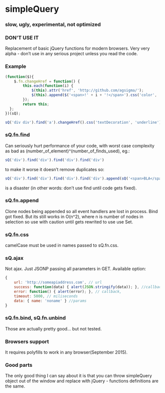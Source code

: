 # simpleQuery
### slow, ugly, experimental, not optimized 
### DON'T USE IT

Replacement of basic jQuery functions for modern browsers. Very very alpha - don’t use in any serious project unless you read the code.

### Example
```javascript
(function($){    
    $.fn.changeHref = function() {
        this.each(function(i) {
            $(this).attr('href', 'http://github.com/agsigma/');
            $(this).append($('<span>!' + i + '!</span>').css('color', '#AA3333'));
        });
        return this;
  };
})(sQ);        

sQ('div div').find('a').changeHref().css('textDecoration', 'underline');
```

### sQ.fn.find 
Can seriously hurt performance of your code, with worst case complexity as bad as (number_of_element)^(number_of_finds_used), eg.:
```javascript
sQ('div').find('div').find('div').find('div')
```
to make it worse it doesn’t remove duplicates so:
```javascript
sQ('div').find('div').find('div').find('div').append(sQ('<span>BLA</span>'));
```
is a disaster (in other words: don’t use find until code gets fixed).

### sQ.fn.append
Clone nodes being appended so all event handlers are lost in process.
Bind got fixed. But its still works in O(n^2), where n is number of nodes in selection so use with caution until gets rewrited to use use Set.

### sQ.fn.css
camelCase must be used in names passed to sQ.fn.css.

### sQ.ajax
Not ajax. Just JSONP passing all parameters in GET. Available option:
```javascript
{
    url: 'http://someapiaddress.com', // url 
    success: function(data) { alert(JSON.stringify(data)); }, //callback 
    error: function() { alert(error); }, // callback, 
    timeout: 5000, // miliseconds
    data: { name: 'noname' } //params
}
```

### sQ.fn.bind, sQ.fn.unbind
Those are actually pretty good... but not tested.

### Browsers support
It requires polyfills to work in any browser(September 2015).

### Good parts
The only good thing I can say about it is that you can throw simpleQuery object out of the window and replace with jQuery - functions definitions are the same.
